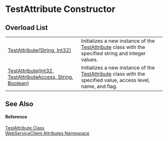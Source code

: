 # TestAttribute Constructor


## Overload List
<table>
<tr>
<td><a href="c50e7715-0226-52cd-51c9-02360cf7f3e2">TestAttribute(String, Int32)</a></td>
<td>Initializes a new instance of the <a href="b4148068-39b8-f58d-1615-b8e7967a687b">TestAttribute</a> class with the specified string and integer values.</td></tr>
<tr>
<td><a href="3cbe118f-a2ee-da89-657c-956c898e7a2c">TestAttribute(Int32, TestAttributeAccess, String, Boolean)</a></td>
<td>Initializes a new instance of the <a href="b4148068-39b8-f58d-1615-b8e7967a687b">TestAttribute</a> class with the specified value, access level, name, and flag.</td></tr>
</table>

## See Also


#### Reference
<a href="b4148068-39b8-f58d-1615-b8e7967a687b">TestAttribute Class</a>  
<a href="cd791089-7108-c03a-6f29-5b3d79b0fadf">WebServiceClient.Attributes Namespace</a>  
